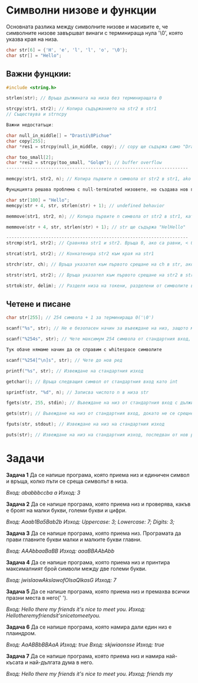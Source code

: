 # Символни низове и функции

Основната разлика между символните низове и масивите е, че символните низове завършват винаги с терминираща нула '\0', която указва края на низа.

```c
char str[6] = {'H', 'e', 'l', 'l', 'o', '\0'};
char str[] = "Hello";
```

## Важни фунцкии:
```c
#include <string.h> 

strlen(str); // Връща дължината на низа без терминиращата 0

strcpy(str1, str2); // Копира съдържанието на str2 в str1
// Съществува и strncpy

Важни недостатъци:

char null_in_middle[] = "Drasti\0Pichue"
char copy[255];
char *res1 = strcpy(null_in_middle, copy); // copy ще съдържа само "Drasti"

char too_small[2];
char *res2 = strcpy(too_small, "Golqm"); // buffer overflow
---------------------------------------------------------------------

memcpy(str1, str2, n); // Копира първите n символа от str2 в str1, ako n > strlen(str2) копира strlen(str2) символа

Фунцкцията решава проблема с null-terminated низовете, но създава нов при препокриване на паметта:

char str[100] = "Hello";
memcpy(str + 4, str, strlen(str) + 1); // undefined behavior

memmove(str1, str2, n); // Копира първите n символа от str2 в str1, като първо прехвърля данните във временен буфер

memmove(str + 4, str, strlen(str) + 1); // str ще съдържа "HelHello"

---------------------------------------------------------------------
strcmp(str1, str2); // Сравнява str1 и str2. Връща 0, ако са равни, < 0, ако str1 < str2, > 0, ако str1 > str2

strcat(str1, str2); // Конкатенира str2 към края на str1

strchr(str, ch); // Връща указател към първото срещане на ch в str, ако не намери връща NULL

strstr(str1, str2); // Връща указател към първото срещане на str2 в str1, ако не намери връща NULL

strtok(str, delim); // Разделя низа на токени, разделени от символите в delim
```

## Четене и писане
```c
char str[255]; // 254 символа + 1 за терминираща 0('\0')

scanf("%s", str); // Не е безопасен начин за въвеждане на низ, защото може да доведе до buffer overflow

scanf("%254s", str); // Чете максимум 254 символа от стандартния вход, за да не доведе до buffer overflow 

Тук обаче нямаме начин да се справим с whitespace символите

scanf("%254[^\n]s", str); // Чете до нов ред

printf("%s", str); // Извеждане на стандартния изход

getchar(); // Връща следващия символ от стандартния вход като int

sprintf(str, "%d", n); // Записва числото n в низа str

fgets(str, 255, stdin); // Въвеждане на низ от стандартния вход с дължина до 254 символа

gets(str); // Въвеждане на низ от стандартния вход, докато не се срещне нов ред (по-небезопасен от fgets, защото може да доведе до buffer overflow)

fputs(str, stdout); // Извеждане на низ на стандартния изход

puts(str); // Извеждане на низ на стандартния изход, последван от нов ред
```

<h1>Задачи</h1>

**Задача 1** Да се напише програма, която приема низ и единичен символ и връща, колко пъти се среща символът в низа.

*Вход: ababbbccba a Изход: 3*

**Задача 2** Да се напише програма, която приема низ и проверява, какъв е броят на малки букви, големи букви и цифри.

*Вход: Aaab1Ba5Bab2b Изход: Uppercase: 3; Lowercase: 7; Digits: 3;*

**Задача 3** Да се напише програма, която приема низ. Програмата да прави главните букви малки и малките букви главни.

*Вход: AAAbbaaBaBB Изход: aaaBBAAbAbb*

**Задача 4** Да се напише програма, която приема низ и принтира максималният брой символи между две големи букви.

*Вход: jwislaowAkslawofOlsaQlkasG Изход: 7*

**Задача 5** Да се напише програма, която приема низ и премахва всички празни места в него(' ').

*Вход: Hello there my friends it's nice to meet you. Изход: Hellotheremyfriendsit'snicetomeetyou.*

**Задача 6** Да се напише програма, която намира дали един низ е плаиндром.

*Вход: AaABBbBBAaA Изход: true*
*Вход: skjwiaonsse Изход: true*

**Задача 7** Да се напише програма, която приема низ и намира най-късата и най-дългата дума в него.

*Вход: Hello there my friends it's nice to meet you. Изход: friends my*
